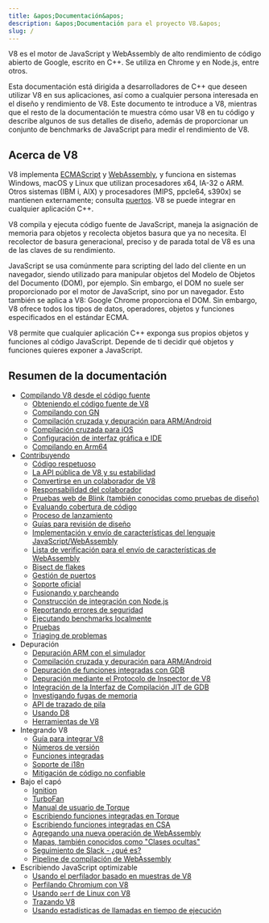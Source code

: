 ```yaml
---
title: &apos;Documentación&apos;
description: &apos;Documentación para el proyecto V8.&apos;
slug: /
---
```

V8 es el motor de JavaScript y WebAssembly de alto rendimiento de código abierto de Google, escrito en C++. Se utiliza en Chrome y en Node.js, entre otros.

Esta documentación está dirigida a desarrolladores de C++ que deseen utilizar V8 en sus aplicaciones, así como a cualquier persona interesada en el diseño y rendimiento de V8. Este documento te introduce a V8, mientras que el resto de la documentación te muestra cómo usar V8 en tu código y describe algunos de sus detalles de diseño, además de proporcionar un conjunto de benchmarks de JavaScript para medir el rendimiento de V8.

## Acerca de V8

V8 implementa <a href="https://tc39.es/ecma262/">ECMAScript</a> y <a href="https://webassembly.github.io/spec/core/">WebAssembly</a>, y funciona en sistemas Windows, macOS y Linux que utilizan procesadores x64, IA-32 o ARM. Otros sistemas (IBM i, AIX) y procesadores (MIPS, ppcle64, s390x) se mantienen externamente; consulta [puertos](/ports). V8 se puede integrar en cualquier aplicación C++.

V8 compila y ejecuta código fuente de JavaScript, maneja la asignación de memoria para objetos y recolecta objetos basura que ya no necesita. El recolector de basura generacional, preciso y de parada total de V8 es una de las claves de su rendimiento.

JavaScript se usa comúnmente para scripting del lado del cliente en un navegador, siendo utilizado para manipular objetos del Modelo de Objetos del Documento (DOM), por ejemplo. Sin embargo, el DOM no suele ser proporcionado por el motor de JavaScript, sino por un navegador. Esto también se aplica a V8: Google Chrome proporciona el DOM. Sin embargo, V8 ofrece todos los tipos de datos, operadores, objetos y funciones especificados en el estándar ECMA.

V8 permite que cualquier aplicación C++ exponga sus propios objetos y funciones al código JavaScript. Depende de ti decidir qué objetos y funciones quieres exponer a JavaScript.

## Resumen de la documentación

- [Compilando V8 desde el código fuente](/build)
    - [Obteniendo el código fuente de V8](/source-code)
    - [Compilando con GN](/build-gn)
    - [Compilación cruzada y depuración para ARM/Android](/cross-compile-arm)
    - [Compilación cruzada para iOS](/cross-compile-ios)
    - [Configuración de interfaz gráfica e IDE](/ide-setup)
    - [Compilando en Arm64](/compile-arm64)
- [Contribuyendo](/contribute)
    - [Código respetuoso](/respectful-code)
    - [La API pública de V8 y su estabilidad](/api)
    - [Convertirse en un colaborador de V8](/become-committer)
    - [Responsabilidad del colaborador](/committer-responsibility)
    - [Pruebas web de Blink (también conocidas como pruebas de diseño)](/blink-layout-tests)
    - [Evaluando cobertura de código](/evaluate-code-coverage)
    - [Proceso de lanzamiento](/release-process)
    - [Guías para revisión de diseño](/design-review-guidelines)
    - [Implementación y envío de características del lenguaje JavaScript/WebAssembly](/feature-launch-process)
    - [Lista de verificación para el envío de características de WebAssembly](/wasm-shipping-checklist)
    - [Bisect de flakes](/flake-bisect)
    - [Gestión de puertos](/ports)
    - [Soporte oficial](/official-support)
    - [Fusionando y parcheando](/merge-patch)
    - [Construcción de integración con Node.js](/node-integration)
    - [Reportando errores de seguridad](/security-bugs)
    - [Ejecutando benchmarks localmente](/benchmarks)
    - [Pruebas](/test)
    - [Triaging de problemas](/triage-issues)
- Depuración
    - [Depuración ARM con el simulador](/debug-arm)
    - [Compilación cruzada y depuración para ARM/Android](/cross-compile-arm)
    - [Depuración de funciones integradas con GDB](/gdb)
    - [Depuración mediante el Protocolo de Inspector de V8](/inspector)
    - [Integración de la Interfaz de Compilación JIT de GDB](/gdb-jit)
    - [Investigando fugas de memoria](/memory-leaks)
    - [API de trazado de pila](/stack-trace-api)
    - [Usando D8](/d8)
    - [Herramientas de V8](https://v8.dev/tools)
- Integrando V8
    - [Guía para integrar V8](/embed)
    - [Números de versión](/version-numbers)
    - [Funciones integradas](/builtin-functions)
    - [Soporte de i18n](/i18n)
    - [Mitigación de código no confiable](/untrusted-code-mitigations)
- Bajo el capó
    - [Ignition](/ignition)
    - [TurboFan](/turbofan)
    - [Manual de usuario de Torque](/torque)
    - [Escribiendo funciones integradas en Torque](/torque-builtins)
    - [Escribiendo funciones integradas en CSA](/csa-builtins)
    - [Agregando una nueva operación de WebAssembly](/webassembly-opcode)
    - [Mapas, también conocidos como "Clases ocultas"](/hidden-classes)
    - [Seguimiento de Slack - ¿qué es?](/blog/slack-tracking)
    - [Pipeline de compilación de WebAssembly](/wasm-compilation-pipeline)
- Escribiendo JavaScript optimizable
    - [Usando el perfilador basado en muestras de V8](/profile)
    - [Perfilando Chromium con V8](/profile-chromium)
    - [Usando `perf` de Linux con V8](/linux-perf)
    - [Trazando V8](/trace)
    - [Usando estadísticas de llamadas en tiempo de ejecución](/rcs)
